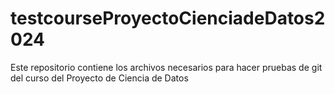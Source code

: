 # testcourseProyectoCienciadeDatos2024
Este repositorio contiene los archivos necesarios para hacer pruebas de git del curso del Proyecto de Ciencia de Datos

